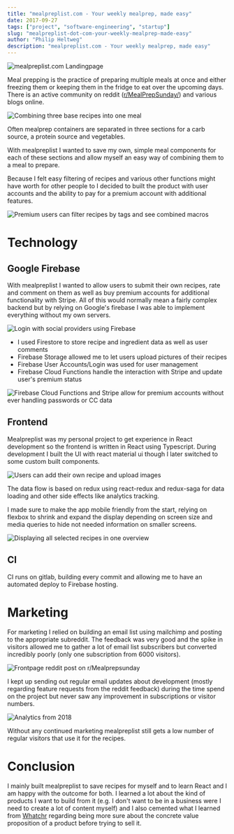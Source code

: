 ```yaml
---
title: "mealpreplist.com - Your weekly mealprep, made easy"
date: 2017-09-27
tags: ["project", "software-engineering", "startup"]
slug: "mealpreplist-dot-com-your-weekly-mealprep-made-easy"
author: "Philip Heltweg"
description: "mealpreplist.com - Your weekly mealprep, made easy"
---
```


![mealpreplist.com Landingpage](/img/projects/mealpreplist-dot-com-your-weekly-mealprep-made-easy/landing.png#center)

Meal prepping is the practice of preparing multiple meals at once and either freezing them or keeping them in the fridge to eat over the upcoming days. There is an active community on reddit ([r/MealPrepSunday/](https://www.reddit.com/r/MealPrepSunday/)) and various blogs online.

![Combining three base recipes into one meal](/img/projects/mealpreplist-dot-com-your-weekly-mealprep-made-easy/choose-recipe.png#center)

Often mealprep containers are separated in three sections for a carb source, a protein source and vegetables. 

With mealpreplist I wanted to save my own, simple meal components for each of these sections and allow myself an easy way of combining them to a meal to prepare. 

Because I felt easy filtering of recipes and various other functions might have worth for other people to I decided to built the product with user accounts and the ability to pay for a premium account with additional features.

![Premium users can filter recipes by tags and see combined macros](/img/projects/mealpreplist-dot-com-your-weekly-mealprep-made-easy/filter-macros.png#center)
  
# Technology

## Google Firebase
With mealpreplist I wanted to allow users to submit their own recipes, rate and comment on them as well as buy premium accounts for additional functionality with Stripe. All of this would normally mean a fairly complex backend but by relying on Google's firebase I was able to implement everything without my own servers.

![Login with social providers using Firebase](/img/projects/mealpreplist-dot-com-your-weekly-mealprep-made-easy/login.png#center)

- I used Firestore to store recipe and ingredient data as well as user comments
- Firebase Storage allowed me to let users upload pictures of their recipes
- Firebase User Accounts/Login was used for user management
- Firebase Cloud Functions handle the interaction with Stripe and update user's premium status

![Firebase Cloud Functions and Stripe allow for premium accounts without ever handling passwords or CC data](/img/projects/mealpreplist-dot-com-your-weekly-mealprep-made-easy/premium.png#center)

## Frontend
Mealpreplist was my personal project to get experience in React development so the frontend is written in React using Typescript. During development I built the UI with react material ui though I later switched to some custom built components.

![Users can add their own recipe and upload images](/img/projects/mealpreplist-dot-com-your-weekly-mealprep-made-easy/add-recipe.png#center)

The data flow is based on redux using react-redux and redux-saga for data loading and other side effects like analytics tracking.

I made sure to make the app mobile friendly from the start, relying on flexbox to shrink and expand the display depending on screen size and media queries to hide not needed information on smaller screens.

![Displaying all selected recipes in one overview](/img/projects/mealpreplist-dot-com-your-weekly-mealprep-made-easy/recipe-display.png#center)

## CI
CI runs on gitlab, building every commit and allowing me to have an automated deploy to Firebase hosting.

# Marketing
For marketing I relied on building an email list using mailchimp and posting to the appropriate subreddit. The feedback was very good and the spike in visitors allowed me to gather a lot of email list subscribers but converted incredibly poorly (only one subscription from 6000 visitors).

![Frontpage reddit post on r/Mealprepsunday](/img/projects/mealpreplist-dot-com-your-weekly-mealprep-made-easy/reddit.png#center)

I kept up sending out regular email updates about development (mostly regarding feature requests from the reddit feedback) during the time spend on the project but never saw any improvement in subscriptions or visitor numbers.

![Analytics from 2018](/img/projects/mealpreplist-dot-com-your-weekly-mealprep-made-easy/analytics.png#center)

Without any continued marketing mealpreplist still gets a low number of regular visitors that use it for the recipes.

# Conclusion
I mainly built mealpreplist to save recipes for myself and to learn React and I am happy with the outcome for both. I learned a lot about the kind of products I want to build from it (e.g. I don't want to be in a business were I need to create a lot of content myself) and I also cemented what I learned from [Whatchr](../whatchr-dot-com-a-better-youtube-playlist-experience) regarding being more sure about the concrete value proposition of a product before trying to sell it.
